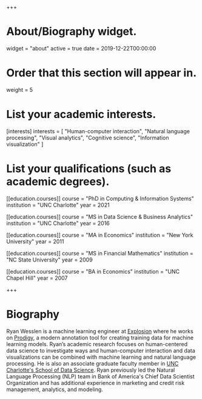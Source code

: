 +++
# About/Biography widget.
widget = "about"
active = true
date = 2019-12-22T00:00:00

# Order that this section will appear in.
weight = 5

# List your academic interests.
[interests]
  interests = [
    "Human-computer interaction",
    "Natural language processing",
    "Visual analytics",
    "Cognitive science",
    "Information visualization"
  ]

# List your qualifications (such as academic degrees).
[[education.courses]]
  course = "PhD in Computing & Information Systems"
  institution = "UNC Charlotte"
  year = 2021

[[education.courses]]
  course = "MS in Data Science & Business Analytics"
  institution = "UNC Charlotte"
  year = 2016
  
[[education.courses]]
  course = "MA in Economics"
  institution = "New York University"
  year = 2011
  
[[education.courses]]
  course = "MS in Financial Mathematics"
  institution = "NC State University"
  year = 2009

[[education.courses]]
  course = "BA in Economics"
  institution = "UNC Chapel Hill"
  year = 2007
 
+++

# Biography

Ryan Wesslen is a machine learning engineer at [Explosion](https://explosion.ai/) where he works on [Prodigy](https://prodi.gy/), a modern annotation tool for creating training data for machine learning models. Ryan’s academic research focuses on human-centered data science to investigate ways and human-computer interaction and data visualizations can be combined with machine learning and natural language processing. He is also an associate graduate faculty member in [UNC Charlotte's School of Data Science](https://sds.uncc.edu/). Ryan previously led the Natural Language Processing (NLP) team in Bank of America's Chief Data Scientist Organization and has additional experience in marketing and credit risk management, analytics, and modeling.

<!--Ryan Wesslen is a data scientist, researcher, and teacher. Ryan is the founder, owner, and principal AI developer for Dikaia LLC, an AI-as-a-Service consulting company that provides human-centered AI solutions to small to large businesses. Ryan previously led the Natural Language Processing (NLP) team in Bank of America's Chief Data Scientist Organization with additional experience in credit risk, credit modeling, and marketing analytics. Ryan's academic research focuses on human-centered data science to investigate ways data visualization and interactive interfaces can be combined with machine learning and behavioral sciences. He is also an Associate Graduate Faculty member in UNC Charlotte's School of Data Science.-->
